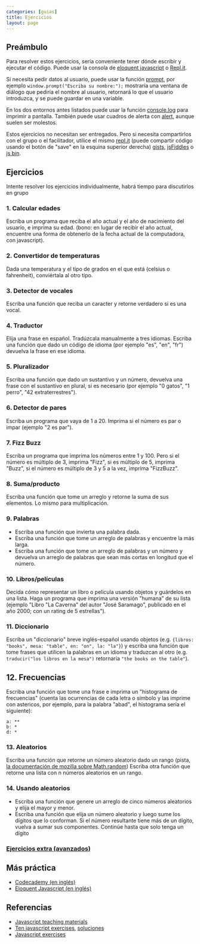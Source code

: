 ```yaml
---
categories: [guias]
title: Ejercicios
layout: page
---
```


## Preámbulo

Para resolver estos ejercicios, sería conveniente tener dónde escribir y ejecutar el código. Puede usar la consola de [eloquent javascript](http://eloquentjavascript.net/code/#1) o [Repl.it](http://repl.it/languages/JavaScript/).

Si necesita pedir datos al usuario, puede usar la función [prompt](https://developer.mozilla.org/en-US/docs/Web/API/Window.prompt), por ejemplo `window.prompt("Escriba su nombre:");` mostraría una ventana de diálogo que pediría el nombre al usuario, retornará lo que el usuario introduzca, y se puede guardar en una variable.

En los dos entornos antes listados puede usar la función [console.log](https://developer.mozilla.org/en-US/docs/Web/API/Console.log) para imprimir a pantalla. También puede usar cuadros de alerta con [alert](https://developer.mozilla.org/en-US/docs/Web/API/window.alert), aunque suelen ser molestos.

Estos ejercicios no necesitan ser entregados. Pero si necesita compartirlos con el grupo o el facilitador, utilice el mismo [repl.it](http://repl.it/languages/JavaScript/) (puede compartir código usando el botón de "save" en la esquina superior derecha) [gists](https://gist.github.com/), [jsFiddles](http://jsfiddle.net/) o [js bin](http://jsbin.com/xadekoraka/1/edit?js,output).

## Ejercicios

Intente resolver los ejercicios individualmente, habrá tiempo para discutirlos en grupo

### 1. Calcular edades

Escriba un programa que reciba el año actual y el año de nacimiento del usuario, e imprima su edad. (bono: en lugar de recibir el año actual, encuentre una forma de obtenerlo de la fecha actual de la computadora, con javascript). 

### 2. Convertidor de temperaturas

Dada una temperatura y el tipo de grados en el que está (celsius o fahrenheit), conviértala al otro tipo.

### 3. Detector de vocales

Escriba una función que reciba un caracter y retorne verdadero si es una vocal.

### 4. Traductor

Elija una frase en español. Tradúzcala manualmente a tres idiomas. Escriba una función que dado un código de idioma (por ejemplo "es", "en", "fr") devuelva la frase en ese idioma.

### 5. Pluralizador

Escriba una función que dado un sustantivo y un número, devuelva una frase con el sustantivo en plural, si es necesario (por ejemplo "0 gatos", "1 perro", "42 extraterrestres").

### 6. Detector de pares

Escriba un programa que vaya de 1 a 20. Imprima si el número es par o impar (ejemplo "2 es par").

### 7. Fizz Buzz

Escriba un programa que imprima los números entre 1 y 100. Pero si el número es múltiplo de 3, imprima "Fizz", si es múltiplo de 5, imprima "Buzz", si el número es múltiplo de 3 y 5 a la vez, imprima "FizzBuzz".

### 8. Suma/producto

Escriba una función que tome un arreglo y retorne la suma de sus elementos. Lo mismo para multiplicación.

### 9. Palabras

* Escriba una función que invierta una palabra dada.
* Escriba una función que tome un arreglo de palabras y encuentre la más larga.
* Escriba una función que tome un arreglo de palabras y un número y devuelva un arreglo de palabras que sean más cortas en longitud que el número.

### 10. Libros/películas

Decida cómo representar un libro o película usando objetos y guárdelos en una lista. Haga un programa que imprima una versión "humana" de su lista (ejemplo "Libro "La Caverna" del autor "José Saramago", publicado en el año 2000; con un rating de 5 estrellas").

### 11. Diccionario

Escriba un "diccionario" breve inglés-español usando objetos (e.g. `{libros: "books", mesa: "table", en: "on", la: "la"}`) y escriba una función que tome frases que utilicen la palabras en un idioma y traduzcan al otro (e.g. `traducir("los libros en la mesa")` retornaría `"the books on the table"`).

## 12. Frecuencias

Escriba una función que tome una frase e imprima un "histograma de frecuencias" (cuenta las ocurrencias de cada letra o símbolo y las imprime con astericos, por ejemplo, para la palabra "abad", el histograma sería el siguiente):

	a: **
	b: *
	d: *

### 13. Aleatorios

Escriba una función que retorne un número aleatorio dado un rango (pista, [la documentación de mozilla sobre Math.random](https://developer.mozilla.org/en-US/docs/Web/JavaScript/Reference/Global_Objects/Math/random))
Escriba otra función que retorne una lista con n números aleatorios en un rango.

### 14. Usando aleatorios

* Escriba una función que genere un arreglo de cinco números aleatorios y elija el mayor y menor.
* Escriba una función que elija un número aleatorio y luego sume los dígitos que lo conforman. Si el número resultante tiene más de un dígito, vuelva a sumar sus componentes. Continúe hasta que solo tenga un dígito


### [Ejercicios extra (avanzados)](https://github.com/progra4-2010-4/quizzgen/blob/master/seeds/lang.markdown)

## Más práctica

* [Codecademy (en inglés)](http://www.codecademy.com/en/tracks/javascript)
* [Eloquent Javascript (en inglés)](http://eloquentjavascript.net/)

## Referencias

* [Javascript teaching materials](http://www.teaching-materials.org/javascript/)
* [Ten javascript exercises](http://www.ling.gu.se/~lager/teaching/dialogue_systems%20II/labs/javascript.html), [soluciones](http://jsfiddle.net/lisafrench/CmHH8/)
* [Javascript exercises](http://ynonperek.com/javascript-exer.html)
